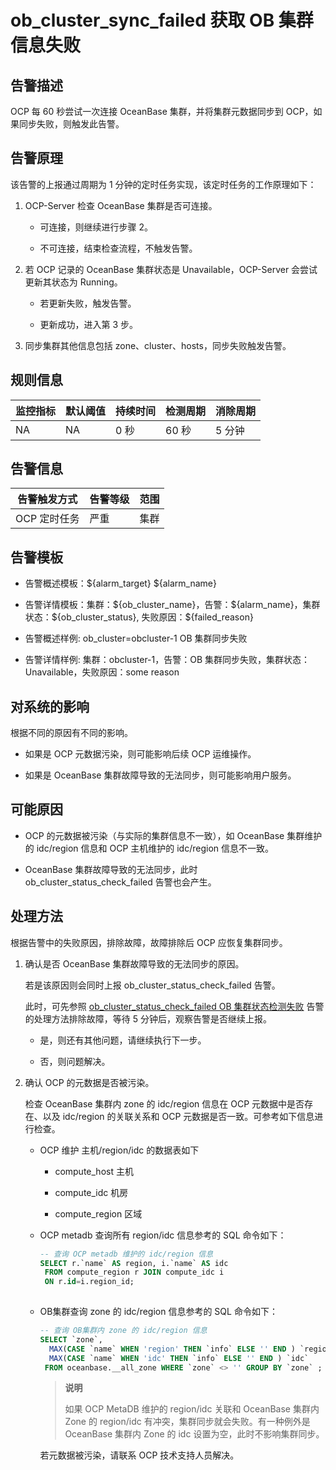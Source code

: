 # ob_cluster_sync_failed 获取 OB 集群信息失败

## 告警描述

OCP 每 60 秒尝试一次连接 OceanBase 集群，并将集群元数据同步到 OCP，如果同步失败，则触发此告警。

## 告警原理

该告警的上报通过周期为 1 分钟的定时任务实现，该定时任务的工作原理如下：

1. OCP-Server 检查 OceanBase 集群是否可连接。

   * 可连接，则继续进行步骤 2。

   * 不可连接，结束检查流程，不触发告警。

2. 若 OCP 记录的 OceanBase 集群状态是 Unavailable，OCP-Server 会尝试更新其状态为 Running。

   * 若更新失败，触发告警。

   * 更新成功，进入第 3 步。

3. 同步集群其他信息包括 zone、cluster、hosts，同步失败触发告警。

## 规则信息

| 监控指标 | 默认阈值 | 持续时间 | 检测周期 | 消除周期 |
|------|------|------|------|------|
| NA   | NA   | 0 秒  | 60 秒 | 5 分钟 |

## 告警信息

|  告警触发方式  | 告警等级 | 范围 |
|----------|------|----|
| OCP 定时任务 | 严重   | 集群 |

## 告警模板

* 告警概述模板：\${alarm_target} ${alarm_name}

* 告警详情模板：集群：\${ob_cluster_name}，告警：\${alarm_name}，集群状态：\${ob_cluster_status}, 失败原因：\${failed_reason}

* 告警概述样例: ob_cluster=obcluster-1 OB 集群同步失败

* 告警详情样例: 集群：obcluster-1，告警：OB 集群同步失败，集群状态：Unavailable，失败原因：some reason

## 对系统的影响

根据不同的原因有不同的影响。

* 如果是 OCP 元数据污染，则可能影响后续 OCP 运维操作。

* 如果是 OceanBase 集群故障导致的无法同步，则可能影响用户服务。

## 可能原因

* OCP 的元数据被污染（与实际的集群信息不一致），如 OceanBase 集群维护的 idc/region 信息和 OCP 主机维护的 idc/region 信息不一致。

* OceanBase 集群故障导致的无法同步，此时 ob_cluster_status_check_failed 告警也会产生。

## 处理方法

根据告警中的失败原因，排除故障，故障排除后 OCP 应恢复集群同步。

1. 确认是否 OceanBase 集群故障导致的无法同步的原因。

   若是该原因则会同时上报 ob_cluster_status_check_failed 告警。

   此时，可先参照 [ob_cluster_status_check_failed OB 集群状态检测失败](3.ob_cluster_status_check_failed.md) 告警的处理方法排除故障，等待 5 分钟后，观察告警是否继续上报。
   * 是，则还有其他问题，请继续执行下一步。

   * 否，则问题解决。

2. 确认 OCP 的元数据是否被污染。

   检查 OceanBase 集群内 zone 的 idc/region 信息在 OCP 元数据中是否存在、以及 idc/region 的关联关系和 OCP 元数据是否一致。可参考如下信息进行检查。
   * OCP 维护 主机/region/idc 的数据表如下

     * compute_host 主机

     * compute_idc 机房

     * compute_region 区域

   * OCP metadb 查询所有 region/idc 信息参考的 SQL 命令如下：

     ```sql
     -- 查询 OCP metadb 维护的 idc/region 信息
     SELECT r.`name` AS region, i.`name` AS idc 
      FROM compute_region r JOIN compute_idc i 
      ON r.id=i.region_id;
      
     ```

   * OB集群查询 zone 的 idc/region 信息参考的 SQL 命令如下：

     ```sql
     -- 查询 OB集群内 zone 的 idc/region 信息
     SELECT `zone`,
       MAX(CASE `name` WHEN 'region' THEN `info` ELSE '' END ) `region`, 
       MAX(CASE `name` WHEN 'idc' THEN `info` ELSE '' END ) `idc`       
      FROM oceanbase.__all_zone WHERE `zone` <> '' GROUP BY `zone` ;
     ```

     > **说明**
     >
     > 如果 OCP MetaDB 维护的 region/idc 关联和 OceanBase 集群内 Zone 的 region/idc 有冲突，集群同步就会失败。有一种例外是 OceanBase 集群内 Zone 的 idc 设置为空，此时不影响集群同步。

     若元数据被污染，请联系 OCP 技术支持人员解决。
